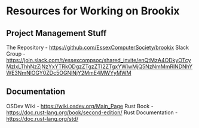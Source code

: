 # Resources for Working on Brookix
## Project Management Stuff
The Repository - https://github.com/EssexComputerSociety/brookix
Slack Group - https://join.slack.com/t/essexcompsoc/shared_invite/enQtMzA4ODkyOTcyMzIxLThhNzZjNzYxYTRkODgzZTgzZTI2ZTgxYWIwMjQ5NzNmMmRlNDNhYWE3NmNlOGY0ZDc5OGNlNjY2MmE4MWYyMWM

## Documentation
OSDev Wiki - https://wiki.osdev.org/Main_Page
Rust Book - https://doc.rust-lang.org/book/second-edition/
Rust Documentation - https://doc.rust-lang.org/std/
